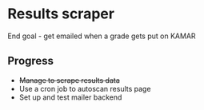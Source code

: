 # Results scraper
End goal - get emailed when a grade gets put on KAMAR

## Progress
- ~~Manage to scrape results data~~
- Use a cron job to autoscan results page
- Set up and test mailer backend
